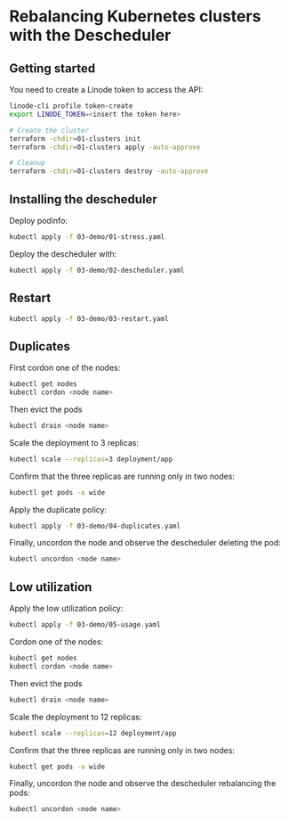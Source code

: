 # Rebalancing Kubernetes clusters with the Descheduler

## Getting started

You need to create a Linode token to access the API:

```bash
linode-cli profile token-create
export LINODE_TOKEN=<insert the token here>
```

```bash
# Create the cluster
terraform -chdir=01-clusters init
terraform -chdir=01-clusters apply -auto-approve

# Cleanup
terraform -chdir=01-clusters destroy -auto-approve
```

## Installing the descheduler

Deploy podinfo:

```bash
kubectl apply -f 03-demo/01-stress.yaml
```

Deploy the descheduler with:

```bash
kubectl apply -f 03-demo/02-descheduler.yaml
```

## Restart

```bash
kubectl apply -f 03-demo/03-restart.yaml
```

## Duplicates

First cordon one of the nodes:

```bash
kubectl get nodes
kubectl cordon <node name>
```

Then evict the pods

```bash
kubectl drain <node name>
```

Scale the deployment to 3 replicas:

```bash
kubectl scale --replicas=3 deployment/app
```

Confirm that the three replicas are running only in two nodes:

```bash
kubectl get pods -o wide
```

Apply the duplicate policy:

```bash
kubectl apply -f 03-demo/04-duplicates.yaml
```

Finally, uncordon the node and observe the descheduler deleting the pod:

```bash
kubectl uncordon <node name>
```

## Low utilization

Apply the low utilization policy:

```bash
kubectl apply -f 03-demo/05-usage.yaml
```

Cordon one of the nodes:

```bash
kubectl get nodes
kubectl cordon <node name>
```

Then evict the pods

```bash
kubectl drain <node name>
```

Scale the deployment to 12 replicas:

```bash
kubectl scale --replicas=12 deployment/app
```

Confirm that the three replicas are running only in two nodes:

```bash
kubectl get pods -o wide
```

Finally, uncordon the node and observe the descheduler rebalancing the pods:

```bash
kubectl uncordon <node name>
```
